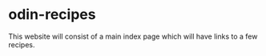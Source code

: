 # odin-recipes
This website will consist of a main index page which will have links to a few recipes.

